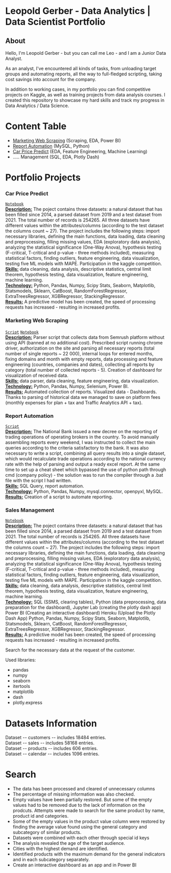 # Leopold Gerber - Data Analytics | Data Scientist Portfolio
## About
Hello, I'm Leopold Gerber - but you can call me Leo - and I am a Junior Data Analyst.

As an analyst, I've encountered all kinds of tasks, from unloading target groups and automating reports, all the way to full-fledged scripting, taking cost savings into account for the company. 

In addition to working cases, in my portfolio you can find competitive projects on Kaggle, as well as training projects from data analysis courses.
I created this repository to showcase my hard skills and track my progress in Data Analytics / Data Science.

# Content Table
- [Marketing Web Scraping](#marketing-web-scraping) (Scraping, EDA, Power BI)
- [Report Automation](#report-automation) (MySQL, Python)
- [Car Price Predict](#car-price-predict) (EDA, Feature Engineering, Machine Learning)
- ..... Management (SQL, EDA, Plotly Dash)

# Portfolio Projects

### Car Price Predict
<code>[Notebook](Project%20Car%20Price%20Predict.ipynb)</code>
<br>
<ins>**Description:**</ins> The poject contains three datasets: a natural dataset that has been filled since 2014, a parsed dataset from 2019 and a test dataset from 2021. The total number of records is 254265. All three datasets have different values within the attributes/columns (according to the test dataset the columns count ~ 27). The project includes the following steps: import necessary libraries, defining the main functions, data loading, data cleaning and preprocessing, filling missing values, EDA (exploratory data analysis), analyzing the statistical significance (One-Way Anova), hypothesis testing (F-critical, T-critical and p-value - three methods included), measuring statistical factors, finding outliers, feature engineering, data visualization, testing five ML models with MAPE. Participation in the kaggle competition.
<br>
<ins>**Skills:**</ins> data cleaning, data analysis, descriptive statistics, central limit theorem, hypothesis testing, data visualization, feature engineering, machine learning.
<br>
<ins>**Technology:**</ins> Python, Pandas, Numpy, Scipy Stats, Seaborn, Matplotlib, Statsmodels, Sklearn, CatBoost, RandomForestRegressor, ExtraTreesRegressor, XGBRegressor, StackingRegressor.
<br>
<ins>**Results:**</ins> A predictive model has been created, the speed of processing requests has increased - resulting in increased profits.

### Marketing Web Scraping 
<code>[Script](Project%20Car%20Price%20Predict.ipynb)</code>
<code>[Notebook](Project%20Car%20Price%20Predict.ipynb)</code>
<br>
<ins>**Description:**</ins> Parser script that collects data from Semrush platform without using API (banned at no additional cost). Prescribed script running chrome driver, authorization on the site and parsing all necessary reports (total number of single reports ~ 22 000), internal loops for entered months, fixing domains and month with empty reports, data processing and feature engineering (countries, companies and dates), collecting all reports by category (total number of collected reports - 5). 
Creation of dashboard for visualization of received data.
<br>
<ins>**Skills:**</ins> data parser, data cleaning, feature engineering, data visualization.
<br>
<ins>**Technology:**</ins> Python, Pandas, Numpy, Selenium, Power BI.
<br>
<ins>**Results:**</ins> Automated collection of reports.  Visualized data - Dashboards. Thanks to parsing of historical data we managed to save on platform fees (monthly expenses for plan + tax and Traffic Analytics API + tax).

### Report Automation
<code>[Script](Report%20Automation%20Script.py)</code>
<br>
<ins>**Description:**</ins> The National Bank issued a new decree on the reporting of trading operations of operating brokers in the country. To avoid manually assembling reports every weekend, I was instructed to collect the main queries according to the criteria satisfactory to the bank. It was also necessary to write a script, combining all query results into a single dataset, which would recalculate trade operations according to the national currency rate with the help of parsing and output a ready excel report. At the same time to set up a cheat sheet which bypassed the use of python path through cmd (company policy) - the solution was to run the compiler through a .bat file with the script I had written.
<br>
<ins>**Skills:**</ins> SQL Query, report automation.
<br>
<ins>**Technology:**</ins> Python, Pandas, Numpy, mysql.connector, openpyxl, MySQL.
<br>
<ins>**Results:**</ins> Creation of a script to automate reporting.


### Sales Management
<code>[Notebook](Project%20Car%20Price%20Predict.ipynb)</code>
<br>
<ins>**Description:**</ins> The poject contains three datasets: a natural dataset that has been filled since 2014, a parsed dataset from 2019 and a test dataset from 2021. The total number of records is 254265. All three datasets have different values within the attributes/columns (according to the test dataset the columns count ~ 27). The project includes the following steps: import necessary libraries, defining the main functions, data loading, data cleaning and preprocessing, filling missing values, EDA (exploratory data analysis), analyzing the statistical significance (One-Way Anova), hypothesis testing (F-critical, T-critical and p-value - three methods included), measuring statistical factors, finding outliers, feature engineering, data visualization, testing five ML models with MAPE. Participation in the kaggle competition.
<br>
<ins>**Skills:**</ins> data cleaning, data analysis, descriptive statistics, central limit theorem, hypothesis testing, data visualization, feature engineering, machine learning.
<br>
<ins>**Technology:**</ins> SQL (SSMS, clearing tables), Python (data preprocessing, data preparation for the dashboard), Jupyter Lab (creating the plotly dash app)
Power BI (Creating an interactive dashboard)
Heroku (Upload the Plotly Dash App)
Python, Pandas, Numpy, Scipy Stats, Seaborn, Matplotlib, Statsmodels, Sklearn, CatBoost, RandomForestRegressor, ExtraTreesRegressor, XGBRegressor, StackingRegressor.
<br>
<ins>**Results:**</ins> A predictive model has been created, the speed of processing requests has increased - resulting in increased profits.

Search for the necessary data at the request of the customer.

Used libraries:
  - pandas
  - numpy
  - seaborn
  - itertools
  - matplotlib
  - dash
  - plotly.express

# Datasets Information

Dataset -- customers -- includes 18484 entries.
<br />
Dataset -- sales -- includes 58168 entries.
<br />
Dataset -- products -- includes 606 entries.
<br />
Dataset -- calendar -- includes 1096 entries.

# Search

  - The data has been processed and cleared of unnecessary columns
  - The percentage of missing information was also checked.
  - Empty values have been partially restored. But some of the empty values had to be removed due to the lack of information on the prodcuts. Attempts were made to search for the same product by name, product id and categories.
  - Some of the empty values in the product value column were restored by finding the average value found using the general category and subcategory of similar products.
  - Datasets were combined with each other through special id keys
  - The analysis revealed the age of the target audience.
  - Cities with the highest demand are identified.
  - Identified products with the maximum demand for the general indicators and in each subcategory separately.
  - Create an interactive dashboard as an app and in Power BI
